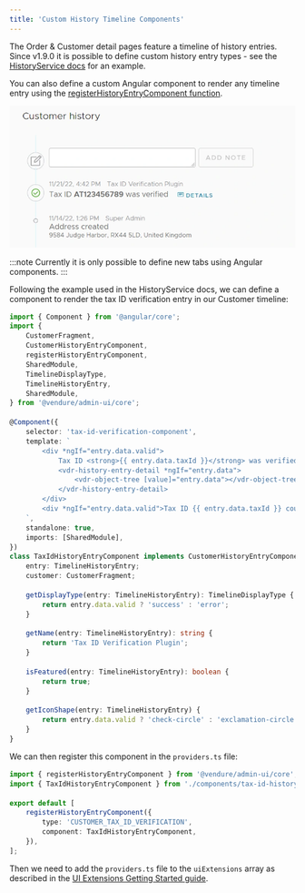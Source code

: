 ```yaml
---
title: 'Custom History Timeline Components'
---
```


The Order & Customer detail pages feature a timeline of history entries. Since v1.9.0 it is possible to define custom history entry types - see the [HistoryService docs](/reference/typescript-api/services/history-service/) for an example.

You can also define a custom Angular component to render any timeline entry using the [registerHistoryEntryComponent function](/reference/admin-ui-api/custom-history-entry-components/register-history-entry-component/).

![./timeline-entry.webp](./timeline-entry.webp)

:::note
Currently it is only possible to define new tabs using Angular components.
:::

Following the example used in the HistoryService docs, we can define a component to render the tax ID verification
entry in our Customer timeline:

```ts title="src/plugins/tax-id/ui/components/tax-id-history-entry/tax-id-history-entry.component.ts"
import { Component } from '@angular/core';
import {
    CustomerFragment,
    CustomerHistoryEntryComponent,
    registerHistoryEntryComponent,
    SharedModule,
    TimelineDisplayType,
    TimelineHistoryEntry,
    SharedModule,
} from '@vendure/admin-ui/core';

@Component({
    selector: 'tax-id-verification-component',
    template: `
        <div *ngIf="entry.data.valid">
            Tax ID <strong>{{ entry.data.taxId }}</strong> was verified
            <vdr-history-entry-detail *ngIf="entry.data">
                <vdr-object-tree [value]="entry.data"></vdr-object-tree>
            </vdr-history-entry-detail>
        </div>
        <div *ngIf="entry.data.valid">Tax ID {{ entry.data.taxId }} could not be verified</div>
    `,
    standalone: true,
    imports: [SharedModule],
})
class TaxIdHistoryEntryComponent implements CustomerHistoryEntryComponent {
    entry: TimelineHistoryEntry;
    customer: CustomerFragment;

    getDisplayType(entry: TimelineHistoryEntry): TimelineDisplayType {
        return entry.data.valid ? 'success' : 'error';
    }

    getName(entry: TimelineHistoryEntry): string {
        return 'Tax ID Verification Plugin';
    }

    isFeatured(entry: TimelineHistoryEntry): boolean {
        return true;
    }

    getIconShape(entry: TimelineHistoryEntry) {
        return entry.data.valid ? 'check-circle' : 'exclamation-circle';
    }
}
```

We can then register this component in the `providers.ts` file:

```ts title="src/plugins/tax-id/ui/providers.ts"
import { registerHistoryEntryComponent } from '@vendure/admin-ui/core';
import { TaxIdHistoryEntryComponent } from './components/tax-id-history-entry/tax-id-history-entry.component';

export default [
    registerHistoryEntryComponent({
        type: 'CUSTOMER_TAX_ID_VERIFICATION',
        component: TaxIdHistoryEntryComponent,
    }),
];
```

Then we need to add the `providers.ts` file to the `uiExtensions` array as described in the [UI Extensions Getting Started guide](/guides/extending-the-admin-ui/getting-started/).

